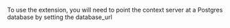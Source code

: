 To use the extension, you will need to point the context server at a Postgres database by setting the database_url
